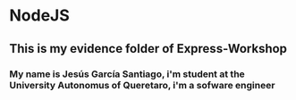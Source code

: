 # NodeJS

## This is my evidence folder of Express-Workshop

### My name is Jesús García Santiago, i'm student at the University Autonomus of Queretaro, i'm a sofware engineer



